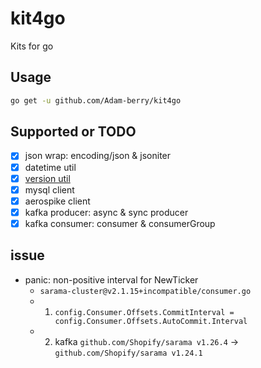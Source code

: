 # kit4go

Kits for go

## Usage

```bash
go get -u github.com/Adam-berry/kit4go 
```

## Supported or TODO

* [x] json
    wrap: encoding/json & jsoniter
* [x] datetime util
* [x] [version util](https://github.com/xwi88/version)
* [x] mysql client
* [x] aerospike client
* [x] kafka producer: async & sync producer
* [x] kafka consumer: consumer & consumerGroup

## issue

- panic: non-positive interval for NewTicker
    - `sarama-cluster@v2.1.15+incompatible/consumer.go`
    - 1. `config.Consumer.Offsets.CommitInterval = config.Consumer.Offsets.AutoCommit.Interval`
    - 2. kafka `github.com/Shopify/sarama v1.26.4` -> `github.com/Shopify/sarama v1.24.1`
